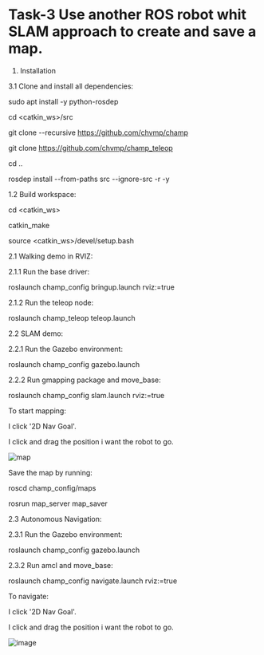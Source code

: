 # Task-3 Use another ROS robot whit SLAM approach to create and save a map.

1. Installation


3.1 Clone and install all dependencies:

sudo apt install -y python-rosdep

cd <catkin_ws>/src

git clone --recursive https://github.com/chvmp/champ

git clone https://github.com/chvmp/champ_teleop

cd ..

rosdep install --from-paths src --ignore-src -r -y


1.2 Build workspace:

cd <catkin_ws>

catkin_make

source <catkin_ws>/devel/setup.bash


2.1 Walking demo in RVIZ:

2.1.1 Run the base driver:

roslaunch champ_config bringup.launch rviz:=true

2.1.2 Run the teleop node:

roslaunch champ_teleop teleop.launch


2.2 SLAM demo:

2.2.1 Run the Gazebo environment:

roslaunch champ_config gazebo.launch 

2.2.2 Run gmapping package and move_base:

roslaunch champ_config slam.launch rviz:=true

To start mapping:

   I click '2D Nav Goal'.

   I click and drag the position i want the robot to go.
    
    
![map ](https://user-images.githubusercontent.com/85695324/124625455-7da6cf00-de86-11eb-8cd2-1ea2e17ca8a2.png)


   Save the map by running:

   roscd champ_config/maps
   
   rosrun map_server map_saver

2.3 Autonomous Navigation:

2.3.1 Run the Gazebo environment:

roslaunch champ_config gazebo.launch 

2.3.2 Run amcl and move_base:

roslaunch champ_config navigate.launch rviz:=true

To navigate:

   I click '2D Nav Goal'.

   I click and drag the position i want the robot to go.
   
   ![image](https://user-images.githubusercontent.com/85695324/124598035-db2e2200-de6c-11eb-8149-bb0d38c45710.png)


